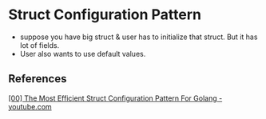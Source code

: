 # Struct Configuration Pattern

- suppose you have big struct & user has to initialize that struct. But it has lot of fields.
- User also wants to use default values.

## References

[[00] The Most Efficient Struct Configuration Pattern For Golang - youtube.com](https://www.youtube.com/watch?v=MDy7JQN5MN4)
